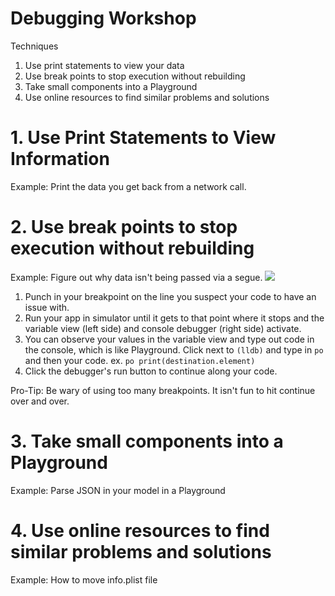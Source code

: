 # Debugging Workshop

Techniques

1. Use print statements to view your data
2. Use break points to stop execution without rebuilding
3. Take small components into a Playground
4. Use online resources to find similar problems and solutions


# 1. Use Print Statements to View Information

Example: Print the data you get back from a network call.


# 2. Use break points to stop execution without rebuilding

Example: Figure out why data isn't being passed via a segue.
![](https://media.giphy.com/media/xULW8ieQVRWnA4lT1e/giphy.gif)

1. Punch in your breakpoint on the line you suspect your code to have an issue with. 
2. Run your app in simulator until it gets to that point where it stops and the variable view (left side) and console debugger (right side) activate.
3. You can observe your values in the variable view and type out code in the console, which is like Playground. Click next to `(lldb)` and type in `po` and then your code. ex. `po print(destination.element)`
4. Click the debugger's run button to continue along your code.

Pro-Tip: Be wary of using too many breakpoints. It isn't fun to hit continue over and over.

# 3. Take small components into a Playground

Example: Parse JSON in your model in a Playground

# 4. Use online resources to find similar problems and solutions

Example: How to move info.plist file
